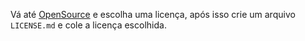 Vá até [OpenSource](https://opensource.org/licenses) e escolha uma licença, após isso
crie um arquivo `LICENSE.md` e cole a licença escolhida.
